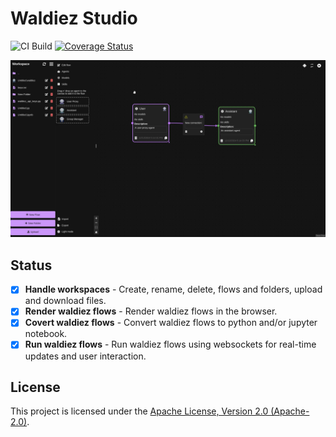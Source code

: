 # Waldiez Studio

![CI Build](https://github.com/waldiez/studio/actions/workflows/main.yaml/badge.svg) [![Coverage Status](https://coveralls.io/repos/github/waldiez/studio/badge.svg)](https://coveralls.io/github/waldiez/studio)

![Screenshot](https://raw.githubusercontent.com/waldiez/studio/refs/heads/main/public/files/screenshots/1.webp)

## Status

- [x] **Handle workspaces** - Create, rename, delete, flows and folders, upload and download files.
- [x] **Render waldiez flows** - Render waldiez flows in the browser.
- [x] **Covert waldiez flows** - Convert waldiez flows to python and/or jupyter notebook.
- [x] **Run waldiez flows** - Run waldiez flows using websockets for real-time updates and user interaction.

## License

This project is licensed under the [Apache License, Version 2.0 (Apache-2.0)](https://github.com/waldiez/studio/blob/main/LICENSE).
